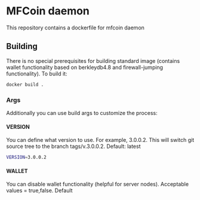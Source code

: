 # MFCoin daemon

This repository contains a dockerfile for mfcoin daemon

## Building
There is no special prerequisites for building standard image (contains wallet functionality based on berkleydb4.8 and firewall-jumping functionality). To build it:
```sh
docker build .
```
### Args
Additionally you can use build args to customize the process:
#### VERSION
You can define what version to use. For example, 3.0.0.2. This will switch git source tree to the branch tags/v.3.0.0.2. Default: latest
```sh
VERSION=3.0.0.2
```
#### WALLET
You can disable wallet functionality (helpful for server nodes). Acceptable values = true,false. Default

